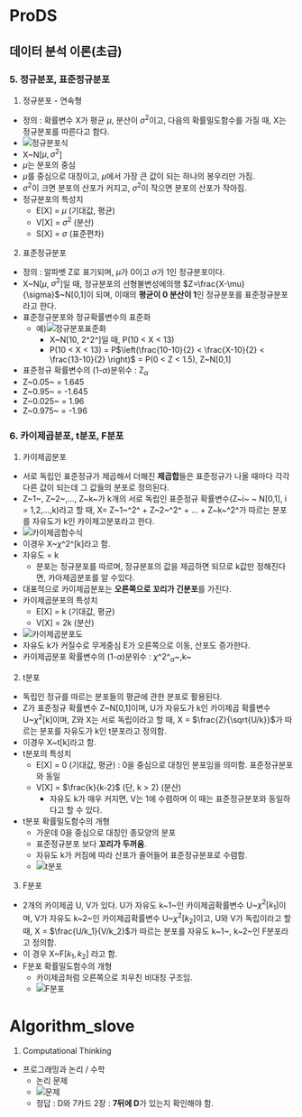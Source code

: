 # ProDS
## 데이터 분석 이론(초급) 
### 5. 정규분포, 표준정규분포
1. 정규분포 - 연속형
  * 정의 : 확률변수 X가 평균 $\mu$, 분산이 $\sigma^2$이고, 다음의 확률밀도함수를 가질 때, X는 정규분포를 따른다고 함다.
  * ![정규분포식](../images/202303/20230306_정규분포식.png)
  * X~N[$\mu,\sigma^2$]
  * $\mu$는 분포의 중심
  * $\mu$를 중심으로 대칭이고, $\mu$에서 가장 큰 값이 되는 하나의 봉우리만 가짐.
  * $\sigma^2$이 크면 분포의 산포가 커지고, $\sigma^2$이 작으면 분포의 산포가 작아짐.
  * 정규분포의 특성치
    * E[X] = $\mu$ (기대값, 평균)
    * V[X] = $\sigma^2$ (분산)
    * S[X] = $\sigma$ (표준편차)
2. 표준정규분포
  * 정의 : 알파벳 Z로 표기되며, $\mu$가 0이고 $\sigma$가 1인 정규분포이다.
  * X~N[$\mu$, $\sigma^2$]일 때, 정규분포의 선형불변성에의행 $Z=\frac{X-\mu}{\sigma}$~N[0,1]이 되며, 이때의 **평균이 0 분산이 1**인 정규분포를 표준정규분포라고 한다.
  * 표준정규분포와 정규확률변수의 표준화
    * 예)![정규분포표준화](../images/202303/20230306_정규분포표준화.png)
      * X~N[10, 2^2^]일 때, P(10 < X < 13)
      * P(10 < X < 13)
        = P$\left(\frac{10-10}{2} < \frac{X-10}{2} < \frac{13-10}{2} \right)$
        = P(0 < Z < 1.5), Z~N[0,1]
  * 표준정규 확률변수의 (1-$\alpha$)분위수 : Z$_\alpha$
  * Z~0.05~ = 1.645
  * Z~0.95~ = -1.645
  * Z~0.025~ = 1.96
  * Z~0.975~ = -1.96

### 6. 카이제곱분포, t분포, F분포
1. 카이제곱분포
  * 서로 독립인 표준정규가 제곱해서 더해진 **제곱합**들은 표준정규가 나올 때마다 각각 다른 값이 되는데 그 값들의 분포로 정의된다.
  * Z~1~, Z~2~,..., Z~k~가 k개의 서로 독립인 표준정규 확률변수(Z~i~ ~ N[0,1], i = 1,2,...,k)라고 할 때, X= Z~1~^2^ + Z~2~^2^ + ... + Z~k~^2^가 따르는 분포를 자유도가 k인 카이제고분포라고 한다.
  * ![카이제곱합수식](../images/202303/20230306_카이제곱식.png)
  * 이경우 X~$\chi$^2^[k]라고 함.
  * 자유도 = k
    * 분포는 정규분포를 따르며, 정규분포의 값을 제곱하면 되므로 k값만 정해진다면, 카아제곱분포를 알 수있다.
  * 대표적으로 카이제곱분포는 **오른쪽으로 꼬리가 긴분포**를 가진다.
  * 카이제곱분포의 특성치
    * E[X] = k (기대값, 평균)
    * V[X] = 2k (분산)
  * ![카이제곱분포도](../images/202303/20230306_카이제곱분포도.png)
  * 자유도 k가 커질수로 무게중심 E가 오른쪽으로 이동, 산포도 증가한다.
  * 카이제곱분포 확률변수의 (1-$\alpha$)분위수 : $\chi$^2^$_\alpha$~,k~
2. t분포
  * 독립인 정규를 따르는 분포들의 평균에 관한 분포로 활용된다.
  * Z가 표준정규 확률변수 Z~N[0,1]이며, U가 자유도가 k인 카이제곱 확률변수 U~$\chi^2$[k]이며, Z와 X는 서로 독립이라고 할 때, X = $\frac{Z}{\sqrt{U/k}}$가 따르는 분포를 자유도가 k인 t분포라고 정의함.
  * 이경우 X~t[k]라고 함.
  * t분포의 특성치
    * E[X] = 0 (기대값, 평균) : 0을 중심으로 대칭인 분포임을 의미함. 표준정규분포와 동일
    * V[X] = $\frac{k}{k-2}$ (단, k > 2) (분산)
      * 자유도 k가 매우 커지면, V는 1에 수렴하며 이 때는 표준정규분포와 동일하다고 할 수 있다.
  * t분포 확률밀도함수의 개형
    * 가운데 0을 중심으로 대칭인 종모양의 분포
    * 표준정규분포 보다 **꼬리가 두꺼움**.
    * 자유도 k가 커짐에 따라 산포가 줄어들어 표준정규분포로 수렴함.
    * ![t분포](../images/202303/20230306_t분포.png)
3. F분포
  * 2개의 카이제곱 U, V가 있다. U가 자유도 k~1~인 카이제곱확률변수 U~$\chi^2[k_1]$이며, V가 자유도 k~2~인 카이제곱확률변수 U~$\chi^2[k_2]$이고, U와 V가 독립이라고 할 때, X = $\frac{U/k_1}{V/k_2}$가 따르는 분포를 자유도 k~1~, k~2~인 F분포라고 정의함.
  * 이 경우 X~F$[k_1, k_2]$ 라고 함.
  * F분포 확률밀도함수의 개형
    * 카이제곱처럼 오른쪽으로 치우친 비대칭 구조임.
    * ![F분포](../images/202303/20230306_F분포.png)


# Algorithm_slove
1. Computational Thinking
  * 프로그래밍과 논리 / 수학
    * 논리 문제
    * ![문제](../images/202303/20230306_카드문제.png)
    * 정답 : D와 7카드 2장 : **7뒤에 D**가 있는지 확인해야 함.